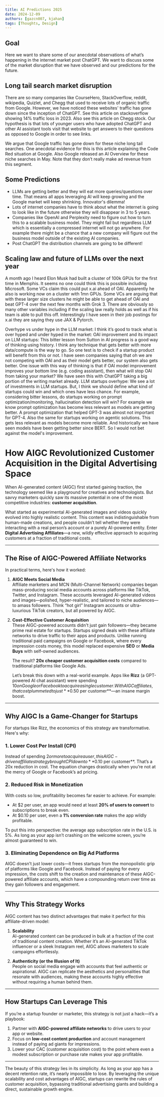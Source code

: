 ```yaml
---
title: AI Predictions 2025
date: 2024-12-09
authors: [gazcn007, kjahan]
tags: [Thoughts, Design]
---
```


## Goal

Here we want to share some of our anecdotal observations of what’s happening in the internet market post ChatGPT. We want to discuss some of the market disruption that we have observed and our predictions for the future.

## Long tail search market disruption

There are so many companies like CourseHero, StackOverflow, reddit, wikipedia, Quizlet, and Chegg that used to receive lots of organic traffic from Google. However, we have noticed these websites' traffic has gone down since the inception of ChatGPT. See this article on stackoverflow showing 14% traffic loss in 2023. Also see this article on Chegg stock. Our hypothesis is that lots of younger users who have adopted ChatGPT and other AI assistant tools visit that website to get answers to their questions as opposed to Google in order to see links.

We argue that Google traffic has gone down for these niche long tail searches. One anecdotal evidence for this is this article explaining the Code Red situation at Google. Also Google released an AI Overview for these niche searches in May. Note that they don’t really make ad revenue from this segment.

## Some Predictions

- LLMs are getting better and they will eat more queries/questions over time. That means all apps leveraging AI will keep growing and the Google market will keep shrinking. Innovator's dilemma!
- Lots of internet companies have to think about what the internet is going to look like in the future otherwise they will disappear in 3 to 5 years.
- Companies like OpenAI and Perplexity need to figure out how to turn this to a scalable business model. They might fail but regardless LLM which is essentially a compressed internet will not go anywhere. For example there might be a chance that a new company will figure out the business model outside of the existing AI companies.
- Post ChatGPT the distribution channels are going to be different!

## Scaling law and future of LLMs over the next year

A month ago I heard Elon Musk had built a cluster of 100k GPUs for the first time in Memphis. It seems no one could think this is possible including Microsoft. Some VCs claim this could put x.ai ahead of OAI. Apparently he also is working now on a cluster with 1mn GPUs. Some VCs are arguing that with these larger size clusters he might be able to get ahead of OAI and beat GPT-4 over the next few months with Grok 3. There are obviously so many other variables including if the scaling law really holds as well as if his team is able to pull this off. Interestingly I have seen in their job postings for x.ai they are saying they use JAX & Pytorch.

Overhype vs under hype in the LLM market:
I think it’s good to track what is over hyped and under hyped in the market:
OAI improvement and its impact on LLM startups: This bitter lesson from Sutton in AI progress is a good way of thinking using history. I think any technique that gets better with more data/compute is the way to go. So one test is to check if a startup product will benefit from this or not. I have seen companies saying that oh we are not competing with OAI and as their model gets better, our system also gets better. One issue with this way of thinking is that if OAI model improvement improves your bottom line (e.g. coding assistant), then what will stop OAI from taking your market? We have seen this with ChatGPT taking a big portion of the writing market already.
LLM startups overhype: We see a lot of investments in LLM startups. But, I think we should define what kind of startups could win and which ones have less chance. For example, considering bitter lessons, do startups working on prompt optimization/monitoring, hallucination detection will win? For example we know prompt optimization has become less relevant as models are getting better. A prompt optimization that helped GPT-3 was almost not important for GPT-4. Also the same for startups working on agentic solutions. This gets less relevant as models become more reliable. And historically we have seen models have been getting better since BERT. So I would not bet against the model's improvement.

# How AIGC Revolutionized Customer Acquisition in the Digital Advertising Space

When AI-generated content (AIGC) first started gaining traction, the technology seemed like a playground for creatives and technologists. But savvy marketers quickly saw its massive potential in one of the most competitive industries: **customer acquisition**.

What started as experimental AI-generated images and videos quickly evolved into highly realistic content. This content was indistinguishable from human-made creations, and people couldn’t tell whether they were interacting with a real person’s account or a purely AI-powered entity. Enter **Digital Advertising Affiliates**—a new, wildly effective approach to acquiring customers at a fraction of traditional costs.

---

## The Rise of AIGC-Powered Affiliate Networks

In practical terms, here's how it worked:

1. **AIGC Meets Social Media**  
   Affiliate marketers and MCN (Multi-Channel Network) companies began mass-producing social media accounts across platforms like TikTok, Twitter, and Instagram. These accounts leveraged AI-generated videos and images—polished, hyper-realistic, and tailored to niche audiences—to amass followers. Think “hot girl” Instagram accounts or ultra-luxurious TikTok creators, but all powered by AIGC.

2. **Cost-Effective Customer Acquisition**  
   These AIGC-powered accounts didn't just gain followers—they became prime real estate for startups. Startups signed deals with these affiliate networks to drive traffic to their apps and products. Unlike running traditional paid campaigns on Google or Facebook, where every impression costs money, this model replaced expensive **SEO** or **Media Buys** with self-owned audiences.

   The result? **20x cheaper customer acquisition costs** compared to traditional platforms like Google Ads.

   Let’s break this down with a real-world example. Apps like **Rizz** (a GPT-powered AI chat assistant) were spending $10 on Google or Facebook to acquire a single customer. With AIGC affiliates, that cost plummeted to just **$0.50 per customer**—an insane margin boost.

---

## Why AIGC Is a Game-Changer for Startups

For startups like Rizz, the economics of this strategy are transformative. Here's why:

### 1. Lower Cost Per Install (CPI)

Instead of spending $2 or more to acquire a user, this AIGC-driven affiliate strategy brought CPI down to **$0.10 per customer**. That’s a 20x reduction in cost. The equation changes drastically when you’re not at the mercy of Google or Facebook’s ad pricing.

### 2. Reduced Risk in Monetization

With costs so low, profitability becomes far easier to achieve. For example:

- At $2 per user, an app would need at least **20% of users to convert** to subscriptions to break even.
- At $0.10 per user, even a **1% conversion rate** makes the app wildly profitable.

To put this into perspective: the average app subscription rate in the U.S. is 5%. As long as your app isn’t crashing on the welcome screen, you’re almost guaranteed to win.

### 3. Eliminating Dependence on Big Ad Platforms

AIGC doesn’t just lower costs—it frees startups from the monopolistic grip of platforms like Google and Facebook. Instead of paying for every impression, the costs shift to the creation and maintenance of these AIGC-powered affiliate accounts, which have a compounding return over time as they gain followers and engagement.

---

## Why This Strategy Works

AIGC content has two distinct advantages that make it perfect for this affiliate-driven model:

1. **Scalability**  
   AI-generated content can be produced in bulk at a fraction of the cost of traditional content creation. Whether it’s an AI-generated TikTok influencer or a sleek Instagram reel, AIGC allows marketers to scale campaigns effortlessly.

2. **Authenticity (or the Illusion of It)**  
   People on social media engage with accounts that feel authentic or aspirational. AIGC can replicate the aesthetics and personalities that resonate with audiences, making these accounts highly effective without requiring a human behind them.

---

## How Startups Can Leverage This

If you’re a startup founder or marketer, this strategy is not just a hack—it’s a playbook:

1. Partner with **AIGC-powered affiliate networks** to drive users to your app or website.
2. Focus on **low-cost content production** and account management instead of paying ad giants for impressions.
3. Lower your CAC (customer acquisition cost) to the point where even a modest subscription or purchase rate makes your app profitable.

---

The beauty of this strategy lies in its simplicity. As long as your app has a decent retention rate, it’s nearly impossible to lose. By leveraging the unique scalability and cost advantages of AIGC, startups can rewrite the rules of customer acquisition, bypassing traditional advertising giants and building a direct, sustainable growth engine.

